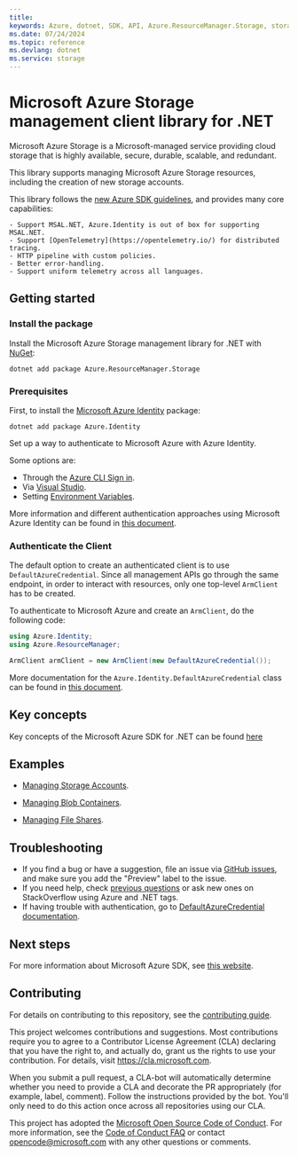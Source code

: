 ```yaml
---
title: 
keywords: Azure, dotnet, SDK, API, Azure.ResourceManager.Storage, storage
ms.date: 07/24/2024
ms.topic: reference
ms.devlang: dotnet
ms.service: storage
---
```

# Microsoft Azure Storage management client library for .NET

Microsoft Azure Storage is a Microsoft-managed service providing cloud storage that is highly available, secure, durable, scalable, and redundant. 

This library supports managing Microsoft Azure Storage resources, including the creation of new storage accounts.

This library follows the [new Azure SDK guidelines](https://azure.github.io/azure-sdk/general_introduction.html), and provides many core capabilities:

    - Support MSAL.NET, Azure.Identity is out of box for supporting MSAL.NET.
    - Support [OpenTelemetry](https://opentelemetry.io/) for distributed tracing.
    - HTTP pipeline with custom policies.
    - Better error-handling.
    - Support uniform telemetry across all languages.

## Getting started

### Install the package

Install the Microsoft Azure Storage management library for .NET with [NuGet](https://www.nuget.org/):

```dotnetcli
dotnet add package Azure.ResourceManager.Storage
```

### Prerequisites

First, to install the [Microsoft Azure Identity](/dotnet/api/overview/azure/identity-readme?view=azure-dotnet) package:

```dotnetcli
dotnet add package Azure.Identity
```

Set up a way to authenticate to Microsoft Azure with Azure Identity.

Some options are:
- Through the [Azure CLI Sign in](/cli/azure/authenticate-azure-cli).
- Via [Visual Studio](/dotnet/api/overview/azure/identity-readme?view=azure-dotnet#authenticating-via-visual-studio).
- Setting [Environment Variables](https://github.com/Azure/azure-sdk-for-net/blob/main/sdk/resourcemanager/Azure.ResourceManager/docs/AuthUsingEnvironmentVariables.md).

More information and different authentication approaches using Microsoft Azure Identity can be found in [this document](/dotnet/api/overview/azure/identity-readme?view=azure-dotnet).

### Authenticate the Client

The default option to create an authenticated client is to use `DefaultAzureCredential`. Since all management APIs go through the same endpoint, in order to interact with resources, only one top-level `ArmClient` has to be created.

To authenticate to Microsoft Azure and create an `ArmClient`, do the following code:

```C# Snippet:Managing_StorageAccounts_AuthClient_Namespaces
using Azure.Identity;
using Azure.ResourceManager;
```
```C# Snippet:Managing_StorageAccounts_AuthClient
ArmClient armClient = new ArmClient(new DefaultAzureCredential());
```

More documentation for the `Azure.Identity.DefaultAzureCredential` class can be found in [this document](/dotnet/api/azure.identity.defaultazurecredential).

## Key concepts

Key concepts of the Microsoft Azure SDK for .NET can be found [here](https://github.com/Azure/azure-sdk-for-net/blob/main/sdk/resourcemanager/Azure.ResourceManager/README.md#key-concepts)

## Examples

- [Managing Storage Accounts](https://github.com/Azure/azure-sdk-for-net/blob/main/sdk/storage/Azure.ResourceManager.Storage/samples/Sample1_ManagingStorageAccounts.md).

- [Managing Blob Containers](https://github.com/Azure/azure-sdk-for-net/blob/main/sdk/storage/Azure.ResourceManager.Storage/samples/Sample2_ManagingBlobContainers.md).
- [Managing File Shares](https://github.com/Azure/azure-sdk-for-net/blob/main/sdk/storage/Azure.ResourceManager.Storage/samples/Sample3_ManagingFileShares.md).

## Troubleshooting

-   If you find a bug or have a suggestion, file an issue via [GitHub issues](https://github.com/Azure/azure-sdk-for-net/issues), and make sure you add the "Preview" label to the issue.
-   If you need help, check [previous questions](https://stackoverflow.com/questions/tagged/azure+.net)
    or ask new ones on StackOverflow using Azure and .NET tags.
-   If having trouble with authentication, go to [DefaultAzureCredential documentation](/dotnet/api/azure.identity.defaultazurecredential?view=azure-dotnet).


## Next steps

For more information about Microsoft Azure SDK, see [this website](https://azure.github.io/azure-sdk/).

## Contributing

For details on contributing to this repository, see the [contributing
guide][cg].

This project welcomes contributions and suggestions. Most contributions
require you to agree to a Contributor License Agreement (CLA) declaring
that you have the right to, and actually do, grant us the rights to use
your contribution. For details, visit <https://cla.microsoft.com>.

When you submit a pull request, a CLA-bot will automatically determine
whether you need to provide a CLA and decorate the PR appropriately
(for example, label, comment). Follow the instructions provided by the
bot. You'll only need to do this action once across all repositories
using our CLA.

This project has adopted the [Microsoft Open Source Code of Conduct][coc]. For
more information, see the [Code of Conduct FAQ][coc_faq] or contact
<opencode@microsoft.com> with any other questions or comments.

<!-- LINKS -->
[cg]: https://github.com/Azure/azure-sdk-for-net/blob/main/sdk/resourcemanager/Azure.ResourceManager/docs/CONTRIBUTING.md
[coc]: https://opensource.microsoft.com/codeofconduct/
[coc_faq]: https://opensource.microsoft.com/codeofconduct/faq/

